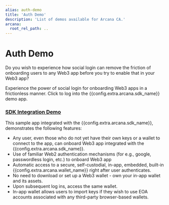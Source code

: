 ```yaml
---
alias: auth-demo
title: 'Auth Demo'
description: 'List of demos available for Arcana CA.'
arcana:
  root_rel_path: ..
---
```


# Auth Demo

Do you wish to experience how social login can remove the friction of onboarding users to any Web3 app before you try to enable that in your Web3 app?

Experience the power of social login for onboarding Web3 apps in a frictionless manner. Click to log into the {{config.extra.arcana.sdk_name}} demo app. 

<div class="tx-hero-container">
    <div class="tx-hero-content">
    <a href="https://demo.arcana.network">
        <div class="tx-try-now-button-blue a-link-items">
            <h3 style="color: var(--md-an-gray-light-color)">SDK Integration Demo</h3>
        </div>
    </a>
    </div>
</div>


This sample app integrated with the {{config.extra.arcana.sdk_name}}, demonstrates the following features:

* Any user, even those who do not yet have their own keys or a wallet to connect to the app, can onboard Web3 app integrated with the {{config.extra.arcana.sdk_name}}.
* Use of familiar Web2 authentication mechanisms (for e.g., google, passwordless login, etc.) to onboard Web3 app
* Automatic access to a secure, self-custodial, in-app, embedded, built-in {{config.extra.arcana.wallet_name}} right after user authenticates.
* No need to download or set up a Web3 wallet - own your in-app wallet and its assets.
* Upon subsequent log ins, access the same wallet.
* In-app wallet allows users to import keys if they wish to use EOA accounts associated with any third-party browser-based wallets.